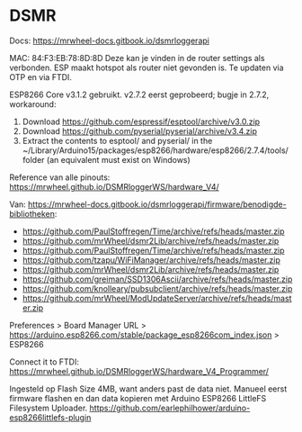 # DSMR
Docs: https://mrwheel-docs.gitbook.io/dsmrloggerapi

MAC: 84:F3:EB:78:8D:8D
Deze kan je vinden in de router settings als verbonden. ESP maakt hotspot als router niet gevonden is.
Te updaten via OTP en via FTDI.

ESP8266 Core v3.1.2 gebruikt. v2.7.2 eerst geprobeerd; bugje in 2.7.2, workaround:
1. Download https://github.com/espressif/esptool/archive/v3.0.zip
2. Download https://github.com/pyserial/pyserial/archive/v3.4.zip
3. Extract the contents to esptool/ and pyserial/ in the ~/Library/Arduino15/packages/esp8266/hardware/esp8266/2.7.4/tools/ folder (an equivalent must exist on Windows)

Reference van alle pinouts:  https://mrwheel.github.io/DSMRloggerWS/hardware_V4/

Van: https://mrwheel-docs.gitbook.io/dsmrloggerapi/firmware/benodigde-bibliotheken:

- https://github.com/PaulStoffregen/Time/archive/refs/heads/master.zip
- https://github.com/mrWheel/dsmr2Lib/archive/refs/heads/master.zip
- https://github.com/PaulStoffregen/Time/archive/refs/heads/master.zip
- https://github.com/tzapu/WiFiManager/archive/refs/heads/master.zip
- https://github.com/mrWheel/dsmr2Lib/archive/refs/heads/master.zip
- https://github.com/greiman/SSD1306Ascii/archive/refs/heads/master.zip
- https://github.com/knolleary/pubsubclient/archive/refs/heads/master.zip
- https://github.com/mrWheel/ModUpdateServer/archive/refs/heads/master.zip

Preferences > Board Manager URL > https://arduino.esp8266.com/stable/package_esp8266com_index.json > ESP8266

Connect it to FTDI: https://mrwheel.github.io/DSMRloggerWS/hardware_V4_Programmer/

Ingesteld op Flash Size 4MB, want anders past de data niet.
Manueel eerst firmware flashen en dan data kopieren met Arduino ESP8266 LittleFS Filesystem Uploader.
https://github.com/earlephilhower/arduino-esp8266littlefs-plugin
